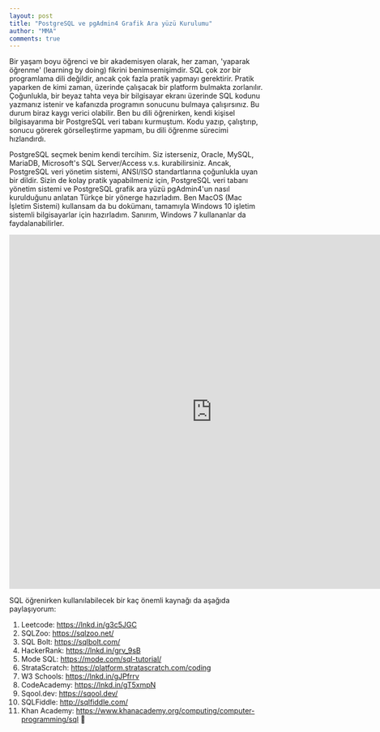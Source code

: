 ```yaml
---
layout: post
title: "PostgreSQL ve pgAdmin4 Grafik Ara yüzü Kurulumu"
author: "MMA"
comments: true
---
```


Bir yaşam boyu öğrenci ve bir akademisyen olarak, her zaman, 'yaparak öğrenme' (learning by doing) fikrini benimsemişimdir. SQL çok zor bir programlama dili değildir, ancak çok fazla pratik yapmayı gerektirir. Pratik yaparken de kimi zaman, üzerinde çalışacak bir platform bulmakta zorlanılır. Çoğunlukla, bir beyaz tahta veya bir bilgisayar ekranı üzerinde SQL kodunu yazmanız istenir ve kafanızda programın sonucunu bulmaya çalışırsınız. Bu durum biraz kaygı verici olabilir. Ben bu dili öğrenirken, kendi kişisel bilgisayarıma bir PostgreSQL veri tabanı kurmuştum. Kodu yazıp, çalıştırıp, sonucu görerek görselleştirme yapmam, bu dili öğrenme sürecimi hızlandırdı.

PostgreSQL seçmek benim kendi tercihim. Siz isterseniz, Oracle, MySQL, MariaDB, Microsoft's SQL Server/Access v.s. kurabilirsiniz. Ancak, PostgreSQL veri yönetim sistemi, ANSI/ISO standartlarına çoğunlukla uyan bir dildir. Sizin de kolay pratik yapabilmeniz için, PostgreSQL veri tabanı yönetim sistemi ve PostgreSQL grafik ara yüzü pgAdmin4'un nasıl kurulduğunu anlatan Türkçe bir yönerge hazırladım. Ben MacOS (Mac İşletim Sistemi) kullansam da bu dokümanı, tamamıyla Windows 10 işletim sistemli bilgisayarlar için hazırladım. Sanırım, Windows 7 kullananlar da faydalanabilirler.

<embed src="https://mmuratarat.github.io/files/PostgreSQL_pgAdmin4_Setup.pdf" width="800" height="700" frameborder="0" allowfullscreen>

SQL öğrenirken kullanılabilecek bir kaç önemli kaynağı da aşağıda paylaşıyorum:

1. Leetcode: https://lnkd.in/g3c5JGC
2. SQLZoo: https://sqlzoo.net/
3. SQL Bolt: https://sqlbolt.com/
4. HackerRank: https://lnkd.in/grv_9sB
5. Mode SQL: https://mode.com/sql-tutorial/
6. StrataScratch: https://platform.stratascratch.com/coding
7. W3 Schools: https://lnkd.in/gJPfrrv
8. CodeAcademy: https://lnkd.in/gT5xmpN
9. Sqool.dev: https://sqool.dev/ 
10. SQLFiddle: http://sqlfiddle.com/ 
11. Khan Academy: https://www.khanacademy.org/computing/computer-programming/sql 
